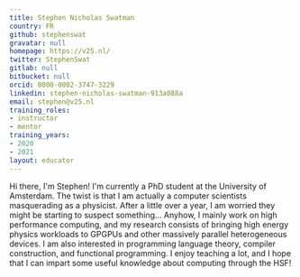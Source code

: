 ```yaml
---
title: Stephen Nicholas Swatman
country: FR
github: stephenswat
gravatar: null
homepage: https://v25.nl/
twitter: StephenSwat
gitlab: null
bitbucket: null
orcid: 0000-0002-3747-3229
linkedin: stephen-nicholas-swatman-913a088a
email: stephen@v25.nl
training_roles:
- instructor
- mentor
training_years:
- 2020
- 2021
layout: educator
---
```


Hi there, I'm Stephen! I'm currently a PhD student at the University of
Amsterdam. The twist is that I am actually a computer scientists masquerading
as a physicist. After a little over a year, I am worried they might be starting
to suspect something... Anyhow, I mainly work on high performance computing,
and my research consists of bringing high energy physics workloads to GPGPUs
and other massively parallel heterogeneous devices. I am also interested in
programming language theory, compiler construction, and functional programming.
I enjoy teaching a lot, and I hope that I can impart some useful knowledge
about computing through the HSF!
